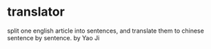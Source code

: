# translator
split one english article into sentences, and translate them to chinese sentence by sentence.
by Yao Ji
